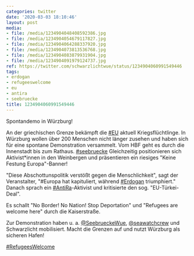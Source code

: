 ```yaml
---
categories: twitter
date: '2020-03-03 18:10:46'
layout: post
media:
- file: /media/1234904048408592386.jpg
- file: /media/1234904054679117827.jpg
- file: /media/1234904064288337920.jpg
- file: /media/1234904073813536768.jpg
- file: /media/1234904083879931904.jpg
- file: /media/1234904091979124737.jpg
ref: https://twitter.com/schwarzlichtwue/status/1234904060991549446
tags:
- erdogan
- refugeeswelcome
- eu
- antira
- seebruecke
title: 1234904060991549446
---
```

Spontandemo in Würzburg!



An der griechischen Grenze bekämpft die [#EU](/t/eu) aktuell Kriegsflüchtlinge. In Würzburg wollen über 200 Menschen nicht länger zusehen und haben sich für eine spontane Demonstration versammelt. Vom HBF geht es durch die Innenstadt bis zum Rathaus. [#seebruecke](/t/seebruecke) 
Gleichzeitig positionieren sich Aktivist\*innen in den Weinbergen und präsentieren ein riesiges "Keine Festung Europa"-Banner!



"Diese Abschottunspolitik verstößt gegen die Menschlichkeit", sagt der Veranstalter, "#Europa hat kapituliert, während [#Erdogan](/t/erdogan) triumphiert." 
Danach sprach ein [#AntiRa](/t/antira)-Aktivist und kritisierte den sog. "EU-Türkei-Deal".



Es schallt "No Border! No Nation! Stop Deportation" und "Refugees are welcome here" durch die Kaiserstraße.



Zur Demonstration haben u. a. [@SeebrueckeWue](https://twitter.com/SeebrueckeWue), [@seawatchcrew](https://twitter.com/seawatchcrew) und Schwarzlicht mobilisiert. 
Macht die Grenzen auf und nutzt Würzburg als sicheren Hafen!

[#RefugeesWelcome](/t/refugeeswelcome)